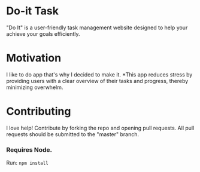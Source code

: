 # Do-it Task

"Do It" is a user-friendly task management website designed to help your achieve your goals efficiently.

# Motivation

I like to do app that's why I decided to make it.
\*This app reduces stress by providing users with a clear overview of their tasks and progress, thereby minimizing overwhelm.

# Contributing

I love help! Contribute by forking the repo and opening pull requests.
All pull requests should be submitted to the "master" branch.

### Requires Node.

Run:
`npm install`
